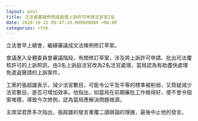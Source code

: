 ```yaml
---
layout: post
title: 立法會審議修例減處理上訴許可申請法官至2名
date: 2020-10-22 09:47:20.000000000 +08:00
categories: rthk
---
```


立法會早上續會，繼續審議成文法條例修訂草案。

會議進入全體委員會審議階段，有關修訂草案，涉及將上訴許可申請、批出司法覆核許可的上訴聆訊，由3名上訴庭法官改為2名法官處理，當局認為有助盡快處理免遣返聲請的上訴案件。

工黨的張超雄表示，減少法官數目，可能令公平及平等的標準被削弱，又質疑減少法官數目，是否可增加效率。他指出，如當局在前期審批工作做得好，便不會令個案堆積，導致今次修例，認為當局應解決問題根源。

主席梁君彥多次指出，張超雄的發言重覆二讀辯論的理據，最後中止他的發言。

